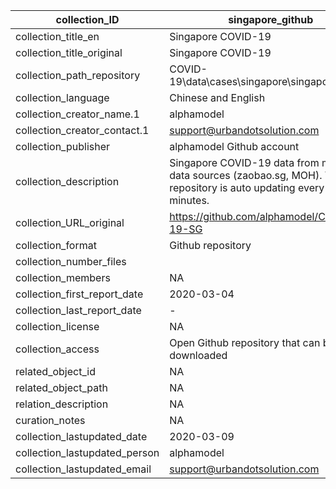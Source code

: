 |collection_ID|singapore_github|
|---|---|
|collection_title_en|Singapore COVID-19|
|collection_title_original|Singapore COVID-19|
|collection_path_repository|COVID-19\data\cases\singapore\singapore_github|
|collection_language|Chinese and English|
|collection_creator_name.1|alphamodel|
|collection_creator_contact.1|support@urbandotsolution.com|
|collection_publisher|alphamodel Github account|
|collection_description|Singapore COVID-19 data from multiple data sources (zaobao.sg, MOH). The repository is auto updating every 10 minutes.|
|collection_URL_original|https://github.com/alphamodel/COVID-19-SG|
|collection_format|Github repository|
|collection_number_files||
|collection_members|NA|
|collection_first_report_date|2020-03-04|
|collection_last_report_date|-|
|collection_license|NA|
|collection_access|Open Github repository that can be downloaded|
|related_object_id|NA|
|related_object_path|NA|
|relation_description|NA|
|curation_notes|NA|
|collection_lastupdated_date|2020-03-09|
|collection_lastupdated_person|alphamodel|
|collection_lastupdated_email|support@urbandotsolution.com|
